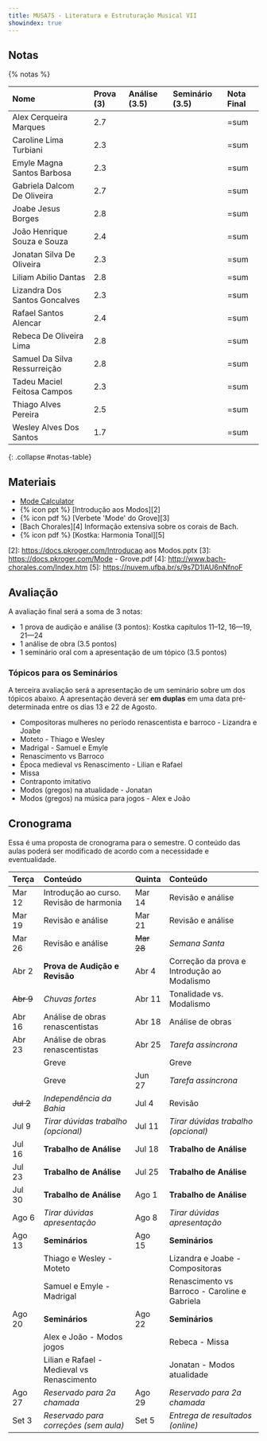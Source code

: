 ```yaml
---
title: MUSA75 - Literatura e Estruturação Musical VII
showindex: true
---
```


## Notas

{% notas %}

| Nome                          | Prova (3) | Análise (3.5) | Seminário (3.5) | Nota Final |
|:------------------------------|:----------|:--------------|:----------------|:-----------|
| Alex Cerqueira Marques        | 2.7       |               |                 | =sum       |
| Caroline Lima Turbiani        | 2.3       |               |                 | =sum       |
| Emyle Magna Santos Barbosa    | 2.3       |               |                 | =sum       |
| Gabriela Dalcom De Oliveira   | 2.7       |               |                 | =sum       |
| Joabe Jesus Borges            | 2.8       |               |                 | =sum       |
| João Henrique Souza e Souza   | 2.4       |               |                 | =sum       |
| Jonatan Silva De Oliveira     | 2.3       |               |                 | =sum       |
| Liliam Abilio Dantas          | 2.8       |               |                 | =sum       |
| Lizandra Dos Santos Goncalves | 2.3       |               |                 | =sum       |
| Rafael Santos Alencar         | 2.4       |               |                 | =sum       |
| Rebeca De Oliveira Lima       | 2.8       |               |                 | =sum       |
| Samuel Da Silva Ressurreição  | 2.8       |               |                 | =sum       |
| Tadeu Maciel Feitosa Campos   | 2.3       |               |                 | =sum       |
| Thiago Alves Pereira          | 2.5       |               |                 | =sum       |
| Wesley Alves Dos Santos       | 1.7       |               |                 | =sum       |
{: .collapse #notas-table}


## Materiais

- [Mode Calculator][1]
- {% icon ppt %} [Introdução aos Modos][2]
- {% icon pdf %} [Verbete 'Mode' do Grove][3]
- [Bach Chorales][4] Informação extensiva sobre os corais de Bach.
- {% icon pdf %} [Kostka: Harmonia Tonal][5]

[1]: https://music-theory-practice.com/modes/mode-calculator.html
[2]: https://docs.pkroger.com/Introducao aos Modos.pptx
[3]: https://docs.pkroger.com/Mode - Grove.pdf
[4]: http://www.bach-chorales.com/Index.htm
[5]: https://nuvem.ufba.br/s/9s7D1lAU6nNfnoF

## Avaliação

A avaliação final será a soma de 3 notas:

 - 1 prova de audição e análise (3 pontos): Kostka capítulos 11–12, 16—19, 21—24
 - 1 análise de obra (3.5 pontos)
 - 1 seminário oral com a apresentação de um tópico (3.5 pontos)

<!--

### Prova de Audição

Na parte de audição das obras você deverá identificar o nome da obra, o(a)
compositor(a), e a data aproximada da obra.

- Giovanni Pierluigi da Palestrina - Il primo libro de madrigali a 4 voci - 1555
- Adriaen Willaert - Te Deum Patrem ingenitum - 1559
- Maddalena Casulana - Il secondo Libro de Madrigali a quattro voci - 1570 <br/>
  _Primeira compositora a ter um volume inteiro exclusivamente de sua música_
- Gregorio Allegri - Miserere (trecho) - ~1630
- Claudio Monteverdi - Sesto libro de madrigali - Oime il bel viso - 1614
- Francesca Caccini - La liberazione di Ruggiero dall’isola di Alcina - Ahi Melissa - 1625 <br/>
  _Primeira mulher a escrever uma ópera completa_
- Barbara Strozzi - Che si può fare op. 8 - 1664
- A. Vivaldi - Concerto em Si Menor - 2o Movimento - 1711
- J. S. Bach - Concerto in A minor - 2o Movimento - 1714
- J. S. Bach - Missa em Si Menor - Kyrie - 1748

Extras

- {% icon yt %} [How Allegri's Miserere should really sound](https://www.youtube.com/watch?v=h6hD8YtO5HI)


### Trabalho 2: Análise de Obra

Você deverá analisar um trecho da peça designada (partitura e gravação
disponível abaixo) e apresentar oralmente o resultado da análise em sala de
aula. A nota (3.5 pontos) será o resultado de 4 apresentações orais em sala
entre os dias 16 de Julho e 1º de Agosto.

É esperado que você apresente a análise de 2 ou 3 sistemas em cada aula. Caso o
seu trecho designado seja curto demais, um trecho suplementar será dado. Alguns
trechos são mais longos e não precisam ser analisados em sua totalidade.

Eu recomendo levar a análise em um formato gráfico como PDF para vermos na
televisão da sala de aula.

Os elementos a serem analisados:
- Motivos
- Imitações
- Modos
- Intervalos (dissonância vs consonância)
- Acordes e sonoridades (visão moderna)


### Músicas para Análise

| Música                                                            | Discente | Arquivos                |
|-------------------------------------------------------------------|----------|-------------------------|
| Cristóbal de Morales - Missa pro defunctis a 5 - Graduale (1544)  | Tadeu    | [PDF][10] e [Áudio][30] |
| Cristóbal de Morales - Missa pro defunctis a 5 - Kyrie (1544)     | Gabriela | [PDF][11] e [Áudio][31] |
| Cristóbal de Morales - Missa pro defunctis a 5 - Sequentia (1544) | Gabriela | [PDF][12] e [Áudio][32] |
| Gioseffo Zarlino - Ave Maria (1566)                               | Liliam   | [PDF][13] e [Áudio][33] |
| Gioseffo Zarlino - Pater Noster (1566)                            | Caroline | [PDF][14] e [Áudio][34] |
| Maddalena Casulana - Morir non può il mio cuore (1566)            | Lizandra | [PDF][15] e [Áudio][35] |
| Maddalena Casulana - Vagh amorosi augelli (1570)                  | Lizandra | [PDF][16] e [Áudio][36] |
| Manuel Cardoso - Magnificat secundi toni a 5 (1613)               | Emyle    | [PDF][17] e [Áudio][37] |
| Nicolà Vicentino - Musica prisca caput (1555)                     | João     | [PDF][18] e [Áudio][38] |
| Orlandus Lassus - Missa Osculetur Me - Kyrie (1582)               | Rafael   | [PDF][20] e [Áudio][40] |
| Orlandus Lassus - Sibylla Persica (1600)                          | Alex     | [PDF][21] e [Áudio][41] |
| Orlandus Lassus - Carmina Chromatico (1600)                       | Alex     | [PDF][19] e [Áudio][39] |
| Palestrina - Missa Papae Marcelli - Glória (1567)                 | Rebeca   | [PDF][22] e [Áudio][42] |
| Palestrina - Missa Papae Marcelli - Kyrie (1567)                  | Joabe    | [PDF][23] e [Áudio][43] |
| Thomas Tallis - Missa a 4 - Credo (1572)                          | Thiago   | [PDF][24] e [Áudio][44] |
| Thomas Tallis - Missa a 4 - Gloria (1572)                         | Samuel   | [PDF][25] e [Áudio][45] |
| William Byrd - Missa a 4 - Gloria (1592)                          | Jonatan  | [PDF][26] e [Áudio][46] |
| William Byrd - Missa a 4 - Kyrie (1592)                           | Wesley   | [PDF][27] e [Áudio][47] |


[10]: https://docs.pkroger.com/analise/Cristobal de Morales - Missa pro defunctis a 5 - Graduale.pdf
[11]: https://docs.pkroger.com/analise/Cristobal de Morales - Missa pro defunctis a 5 - Kyrie.pdf
[12]: https://docs.pkroger.com/analise/Cristobal de Morales - Missa pro defunctis a 5 - Sequentia.pdf
[13]: https://docs.pkroger.com/analise/Gioseffo Zarlino - Ave Maria.pdf
[14]: https://docs.pkroger.com/analise/Gioseffo Zarlino - Pater Noster.pdf
[15]: https://docs.pkroger.com/analise/Maddalena Casulana - Morir non puo il mio cuore.pdf
[16]: https://docs.pkroger.com/analise/Maddalena Casulana - Vagh amorosi augelli.pdf
[17]: https://docs.pkroger.com/analise/Manuel Cardoso - Magnificat secundi toni.pdf
[18]: https://docs.pkroger.com/analise/Nicola Vicentino - Musica prisca caput.pdf

[19]: https://docs.pkroger.com/analise/Orlandus Lassus - Carmina Chromatico.pdf
[20]: https://docs.pkroger.com/analise/Orlandus Lassus - Missa Osculetur Me - Kyrie.pdf
[21]: https://docs.pkroger.com/analise/Orlandus Lassus - Sibylla Persica.pdf

[22]: https://docs.pkroger.com/analise/Palestrina - Missa Papae Marcelli - Glória.pdf
[23]: https://docs.pkroger.com/analise/Palestrina - Missa Papae Marcelli - Kyrie.pdf
[24]: https://docs.pkroger.com/analise/Thomas Tallis - Missa a 4 - Credo.pdf
[25]: https://docs.pkroger.com/analise/Thomas Tallis - Missa a 4 - Gloria.pdf
[26]: https://docs.pkroger.com/analise/William Byrd - Missa a 4 - Gloria.pdf
[27]: https://docs.pkroger.com/analise/William Byrd - Missa a 4 - Kyrie.pdf


[30]: https://docs.pkroger.com/analise/Cristobal de Morales - Missa pro defunctis a 5 - Graduale.mp3
[31]: https://docs.pkroger.com/analise/Cristobal de Morales - Missa pro defunctis a 5 - Kyrie.mp3
[32]: https://docs.pkroger.com/analise/Cristobal de Morales - Missa pro defunctis a 5 - Sequentia.mp3
[33]: https://docs.pkroger.com/analise/Gioseffo Zarlino - Ave Maria.mp3
[34]: https://docs.pkroger.com/analise/Gioseffo Zarlino - Pater Noster.mp3
[35]: https://docs.pkroger.com/analise/Maddalena Casulana - Morir non puo il mio cuore.mp3
[36]: https://docs.pkroger.com/analise/Maddalena Casulana - Vagh amorosi augelli.mp3
[37]: https://docs.pkroger.com/analise/Manuel Cardoso - Magnificat secundi toni.mp3
[38]: https://docs.pkroger.com/analise/Nicola Vicentino - Musica prisca caput.mp3

[39]: https://docs.pkroger.com/analise/Orlandus Lassus - Carmina Chromatico.mp3
[40]: https://docs.pkroger.com/analise/Orlandus Lassus - Missa Osculetur Me - Kyrie.mp3
[41]: https://docs.pkroger.com/analise/Orlandus Lassus - Sibylla Persica.mp3
[42]: https://docs.pkroger.com/analise/Palestrina - Missa Papae Marcelli - Glória.mp3
[43]: https://docs.pkroger.com/analise/Palestrina - Missa Papae Marcelli - Kyrie.mp3
[44]: https://docs.pkroger.com/analise/Thomas Tallis - Missa a 4 - Credo.mp3
[45]: https://docs.pkroger.com/analise/Thomas Tallis - Missa a 4 - Gloria.mp3
[46]: https://docs.pkroger.com/analise/William Byrd - Missa a 4 - Gloria.mp3
[47]: https://docs.pkroger.com/analise/William Byrd - Missa a 4 - Kyrie.mp3

-->

### Tópicos para os Seminários

A terceira avaliação será a apresentação de um seminário sobre um dos tópicos
abaixo. A apresentação deverá ser **em duplas** em uma data pré-determinada
entre os dias 13 e 22 de Agosto.

- Compositoras mulheres no período renascentista e barroco - Lizandra e Joabe
- Moteto - Thiago e Wesley
- Madrigal - Samuel e Emyle
- Renascimento vs Barroco
- Época medieval vs Renascimento - Lilian e Rafael
- Missa
- Contraponto imitativo
- Modos (gregos) na atualidade - Jonatan
- Modos (gregos) na música para jogos - Alex e João


## Cronograma

Essa é uma proposta de cronograma para o semestre. O conteúdo das aulas poderá
ser modificado de acordo com a necessidade e eventualidade.

| Terça     | Conteúdo                                   | Quinta     | Conteúdo                                      |
|:----------|:-------------------------------------------|:-----------|:----------------------------------------------|
| Mar 12    | Introdução ao curso. Revisão de harmonia   | Mar 14     | Revisão e análise                             |
| Mar 19    | Revisão e análise                          | Mar 21     | Revisão e análise                             |
| Mar 26    | Revisão e análise                          | ~~Mar 28~~ | _Semana Santa_                                |
| Abr 2     | **Prova de Audição e Revisão**             | Abr 4      | Correção da prova e Introdução ao Modalismo   |
| ~~Abr 9~~ | _Chuvas fortes_                            | Abr 11     | Tonalidade vs. Modalismo                      |
| Abr 16    | Análise de obras renascentistas            | Abr 18     | Análise de obras                              |
| Abr 23    | Análise de obras renascentistas            | Abr 25     | _Tarefa assíncrona_                           |
|           | Greve                                      |            | Greve                                         |
|           | Greve                                      | Jun 27     | _Tarefa assíncrona_                           |
| ~~Jul 2~~ | _Independência da Bahia_                   | Jul 4      | Revisão                                       |
| Jul 9     | _Tirar dúvidas trabalho (opcional)_        | Jul 11     | _Tirar dúvidas trabalho (opcional)_           |
| Jul 16    | **Trabalho de Análise**                    | Jul 18     | **Trabalho de Análise**                       |
| Jul 23    | **Trabalho de Análise**                    | Jul 25     | **Trabalho de Análise**                       |
| Jul 30    | **Trabalho de Análise**                    | Ago 1      | **Trabalho de Análise**                       |
| Ago 6     | _Tirar dúvidas apresentação_               | Ago 8      | _Tirar dúvidas apresentação_                  |
| Ago 13    | **Seminários**                             | Ago 15     | **Seminários**                                |
|           | Thiago e Wesley - Moteto                   |            | Lizandra e Joabe - Compositoras               |
|           | Samuel e Emyle - Madrigal                  |            | Renascimento vs Barroco - Caroline e Gabriela |
| Ago 20    | **Seminários**                             | Ago 22     | **Seminários**                                |
|           | Alex e João - Modos jogos                  |            | Rebeca - Missa                                |
|           | Lilian e Rafael - Medieval vs Renascimento |            | Jonatan - Modos atualidade                    |
| Ago 27    | _Reservado para 2a chamada_                | Ago 29     | _Reservado para 2a chamada_                   |
| Set 3     | _Reservado para correções (sem aula)_      | Set 5      | _Entrega de resultados (online)_              |
